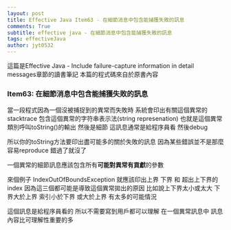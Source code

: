 ```yaml
---
layout: post
title: Effective Java Item63 - 在細節消息中包含能捕獲失敗的訊息
comments: True 
subtitle: effective java - 在細節消息中包含能捕獲失敗的訊息
tags: effectiveJava
author: jyt0532
---
```


這篇是Effective Java - Include failure-capture information in detail messages章節的讀書筆記 本篇的程式碼來自於原書內容

### Item63: 在細節消息中包含能捕獲失敗的訊息

當一段程式因為一個沒被捕捉到的異常而失敗時 
系統會印出有關這個異常的stacktrace 包含這個異常的字符串表示法(string represenation) 
也就是這個異常類別呼叫toString()的輸出 然後是細節 這訊息通常是給程序員看 然後debug

所以你的toString方法要印出盡可能多的關於失敗的訊息 因為某些錯誤並不是那麼容易reproduce 錯過了就沒了

一個異常的細節訊息應該包含所有**可能對異常有貢獻**的參數

來個例子 IndexOutOfBoundsException 就應該印出上界 下界 和 超出上下界的index 因為這三個都可能是導致這個異常拋出的原因 比如說上下界太小或太大 下界大於上界 索引小於下界 或大於上界 有太多的可能情況

這個訊息是給程序員看的 所以不需要寫到用戶都可以理解 在一個異常訊息中 訊息內容比可理解性重要的多
